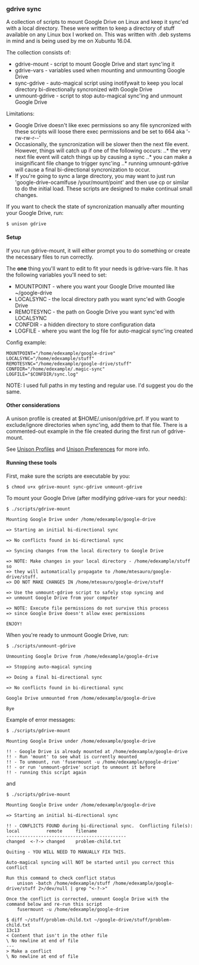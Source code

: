 ### gdrive sync

A collection of scripts to mount Google Drive on Linux and keep it sync'ed with a local directory. These were written to keep a directory of stuff available on any Linux box I worked on. This was written with .deb systems in mind and is being used by me on Xubuntu 16.04.

The collection consists of:

* gdrive-mount - script to mount Google Drive and start sync'ing it
* gdrive-vars - variables used when mounting and unmounting Google Drive
* sync-gdrive - auto-magical script using inotifywait to keep you local directory bi-directionally syncronized with Google Drive
* unmount-gdrive - script to stop auto-magical sync'ing and unmount Google Drive

Limitations: 

* Google Drive doesn't like exec permissions so any file syncronized with these scripts will loose there exec permissions and be set to 664 aka '-rw-rw-r--'
* Occasionally, the syncronization will be slower then the next file event. However, things will catch up if one of the following occurs:
..* the very next file event will catch things up by causing a sync 
..* you can make a insignificant file change to trigger sync'ing 
..* running umnount-gdrive will cause a final bi-directional syncronization to occur.
* If you're going to sync a large directory, you may want to just run 'google-drive-ocamlfuse /your/mount/point' and then use cp or similar to do the initial load.  These scripts are designed to make continual small changes.

If you want to check the state of syncronization manually after mounting your Google Drive, run:

```
$ unison gdrive
```

#### Setup

If you run gdrive-mount, it will either prompt you to do something or create the necessary files to run correctly.

The **one** thing you'll want to edit to fit your needs is gdrive-vars file.  It has the following variables you'll need to set:

* MOUNTPOINT - where you want your Google Drive mounted like ~/google-drive
* LOCALSYNC - the local directory path you want sync'ed with Google Drive
* REMOTESYNC - the path on Google Drive you want sync'ed with LOCALSYNC
* CONFDIR - a hidden directory to store configuration data
* LOGFILE - where you want the log file for auto-magical sync'ing created

Config example:

```
MOUNTPOINT="/home/edexample/google-drive"
LOCALSYNC="/home/edexample/stuff"
REMOTESYNC="/home/edexample/google-drive/stuff"
CONFDIR="/home/edexample/.magic-sync"
LOGFILE="$CONFDIR/sync.log"
```

NOTE:  I used full paths in my testing and regular use.  I'd suggest you do the same.

#### Other considerations

A unison profile is created at $HOME/.unison/gdrive.prf.  If you want to exclude/ignore directories when sync'ing, add them to that file.  There is a commented-out example in the file created during the first run of gdrive-mount.

See [Unison Profiles](http://www.cis.upenn.edu/~bcpierce/unison/download/releases/stable/unison-manual.html#profile) and [Unison Preferences](http://www.cis.upenn.edu/~bcpierce/unison/download/releases/stable/unison-manual.html#prefs) for more info.

#### Running these tools

First, make sure the scripts are executable by you:

```
$ chmod u+x gdrive-mount sync-gdrive unmount-gdrive
```

To mount your Google Drive (after modifying gdrive-vars for your needs):

```
$ ./scripts/gdrive-mount 

Mounting Google Drive under /home/edexample/google-drive

=> Starting an initial bi-directional sync

=> No conflicts found in bi-directional sync

=> Syncing changes from the local directory to Google Drive

=> NOTE: Make changes in your local directory - /home/edexample/stuff so
=> they will automatically propagate to /home/mtesauro/google-drive/stuff.  
=> DO NOT MAKE CHANGES IN /home/mtesauro/google-drive/stuff

=> Use the unmount-gdrive script to safely stop syncing and 
=> unmount Google Drive from your computer

=> NOTE: Execute file permissions do not survive this process
=> since Google Drive doesn't allow exec permissions

ENJOY!
```

When you're ready to unmount Google Drive, run:

```
$ ./scripts/unmount-gdrive 

Unmounting Google Drive from /home/edexample/google-drive

=> Stopping auto-magical syncing

=> Doing a final bi-directional sync

=> No conflicts found in bi-directional sync

Google Drive unmounted from /home/edexample/google-drive

Bye

```

Example of error messages:

```
$ ./scripts/gdrive-mount 

Mounting Google Drive under /home/edexample/google-drive

!! - Google Drive is already mounted at /home/edexample/google-drive
!! - Run 'mount' to see what is currently mounted
!! - To unmount, run 'fusermount -u /home/edexample/google-drive'
!! - or run 'unmount-gdrive' script to unmount it before
!! - running this script again

```

and 

```
$ ./scripts/gdrive-mount 

Mounting Google Drive under /home/edexample/google-drive

=> Starting an initial bi-directional sync

!! - CONFLICTS FOUND during bi-directional sync.  Conflicting file(s):
local          remote     filename
---------------------------------------------
changed  <-?-> changed    problem-child.txt  

Quiting - YOU WILL NEED TO MANUALLY FIX THIS.

Auto-magical syncing will NOT be started until you correct this conflict

Run this command to check conflict status
    unison -batch /home/edexample/stuff /home/edexample/google-drive/stuff 2>/dev/null | grep "<-?->"

Once the conflict is corrected, unmount Google Drive with the 
command below and re-run this script
    fusermount -u /home/edexample/google-drive

$ diff ~/stuff/problem-child.txt ~/google-drive/stuff/problem-child.txt 
13c13
< Content that isn't in the other file
\ No newline at end of file
---
> Make a conflict
\ No newline at end of file
```